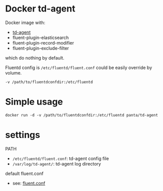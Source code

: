 # Docker td-agent

Docker image with:

- [td-agent](http://www.fluentd.org/)
- fluent-plugin-elasticsearch
- fluent-plugin-record-modifier
- fluent-plugin-exclude-filter

which do nothing by default.

Fluentd config is `/etc/fluentd/fluent.conf` could be easily override by volume.

`-v /path/to/fluentdconfdir:/etc/fluentd`


# Simple usage

`docker run -d -v /path/to/fluentdconfdir:/etc/fluentd panta/td-agent`

# settings

PATH

- `/etc/fluentd/fluent.conf`: td-agent config file
- `/var/log/td-agent/`: td-agent log directory

default fluent.conf

- see: [fluent.conf](https://github.com/panta/docker-td-agent/blob/master/etc/fluentd/fluent.conf)

